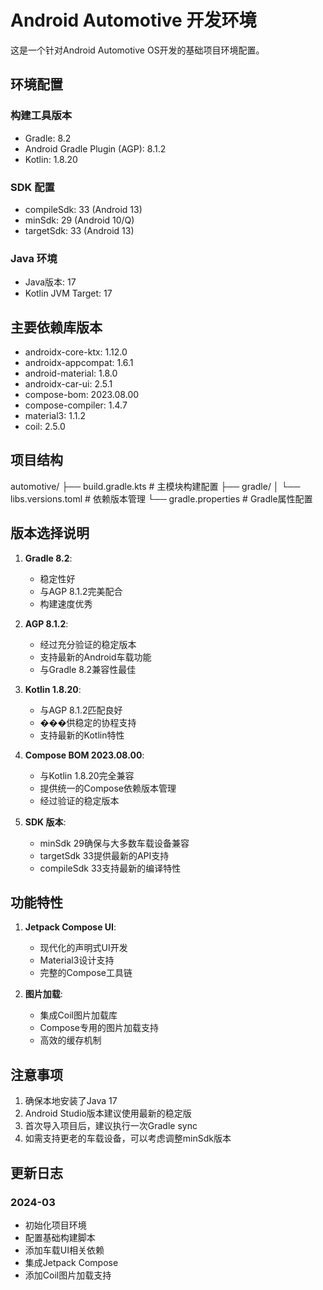 # Android Automotive 开发环境

这是一个针对Android Automotive OS开发的基础项目环境配置。

## 环境配置

### 构建工具版本
- Gradle: 8.2
- Android Gradle Plugin (AGP): 8.1.2
- Kotlin: 1.8.20

### SDK 配置
- compileSdk: 33 (Android 13)
- minSdk: 29 (Android 10/Q)
- targetSdk: 33 (Android 13)

### Java 环境
- Java版本: 17
- Kotlin JVM Target: 17

## 主要依赖库版本
- androidx-core-ktx: 1.12.0
- androidx-appcompat: 1.6.1
- android-material: 1.8.0
- androidx-car-ui: 2.5.1
- compose-bom: 2023.08.00
- compose-compiler: 1.4.7
- material3: 1.1.2
- coil: 2.5.0

## 项目结构
automotive/
├── build.gradle.kts # 主模块构建配置
├── gradle/
│ └── libs.versions.toml # 依赖版本管理
└── gradle.properties # Gradle属性配置


## 版本选择说明

1. **Gradle 8.2**:
    - 稳定性好
    - 与AGP 8.1.2完美配合
    - 构建速度优秀

2. **AGP 8.1.2**:
    - 经过充分验证的稳定版本
    - 支持最新的Android车载功能
    - 与Gradle 8.2兼容性最佳

3. **Kotlin 1.8.20**:
    - 与AGP 8.1.2匹配良好
    - ���供稳定的协程支持
    - 支持最新的Kotlin特性

4. **Compose BOM 2023.08.00**:
    - 与Kotlin 1.8.20完全兼容
    - 提供统一的Compose依赖版本管理
    - 经过验证的稳定版本

5. **SDK 版本**:
    - minSdk 29确保与大多数车载设备兼容
    - targetSdk 33提供最新的API支持
    - compileSdk 33支持最新的编译特性

## 功能特性

1. **Jetpack Compose UI**:
    - 现代化的声明式UI开发
    - Material3设计支持
    - 完整的Compose工具链

2. **图片加载**:
    - 集成Coil图片加载库
    - Compose专用的图片加载支持
    - 高效的缓存机制

## 注意事项

1. 确保本地安装了Java 17
2. Android Studio版本建议使用最新的稳定版
3. 首次导入项目后，建议执行一次Gradle sync
4. 如需支持更老的车载设备，可以考虑调整minSdk版本

## 更新日志

### 2024-03
- 初始化项目环境
- 配置基础构建脚本
- 添加车载UI相关依赖
- 集成Jetpack Compose
- 添加Coil图片加载支持 